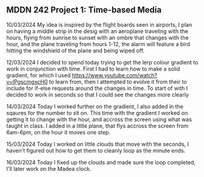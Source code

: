 
## MDDN 242 Project 1: Time-based Media  

10/03/2024
My idea is inspired by the flight boards seen in airports, I plan on having a middle strip in the desig with an aeroplane traveling with the hours, flying from sunrise to sunset with an ombre that changes with the hour, and the plane traveling from hours 1-12, the alarm will feature a bird hitting the windshield of the plane and being wiped off.

12/03/2024
I decided to spend today trying to get the lerp colour gradient to work in conjunction with time. First I had to learn how to make a solid gradient, for which I used https://www.youtube.com/watch?v=lPgscmgxcH0 to learn from, then I attempted to evolve it from their to include for if-else requests around the changes in time. To start of with I decided to work in seconds so that I could see the changes more clearly

14/03/2024
Today I worked further on the gradient, I also added in the sqaures for the number to sit on.
This time with the gradient I worked on getting it to change with the hour, and accross the screen using what was taught in class.
I added in a little plane, that flys accross the screen from 6am-6pm, on the hour it moves one step.

15/03/2024
Today I worked on little clouds that move with the seconds, I haven't figured out how to get them to cleanly loop as the minute ends.

16/03/2024
Today I fixed up the clouds and made sure the loop completed, I'll later work on the Madea clock.